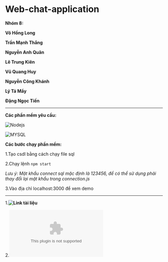 
# Web-chat-application

**Nhóm 8:**

**Võ Hồng Long**

**Trần Mạnh Thắng**

**Nguyễn Anh Quân**

**Lê Trung Kiên**

**Vũ Quang Huy**

**Nguyễn Công Khánh**

**Lý Tả Mẩy**

**Đặng Ngọc Tiến**


---
**Các phần mềm yêu cầu:**

![Nodejs](https://nodejs.org/en/)

![MYSQL](https://dev.mysql.com/downloads/)

**Các bước chạy phần mềm:**

1.Tạo csdl bằng cách chạy file sql

2.Chạy lệnh `npm start`

*Lưu ý: Mật khẩu connect sql mặc định là 123456, để có thể sử dụng phải thay đổi lại mật khẩu trong connection.js*

3.Vào địa chỉ localhost:3000 để xem demo

---
1.**![Link tài liệu](https://docs.google.com/document/d/1Dy3us59ODRr7fFIC_jlTLbhayHcJh97oyaIfqzo1aG0/edit?usp=sharing)**

2.**![Link slide](https://github.com/ph4nt0mb0y/Web-chat-application/blob/master/Webchat_application_Nhom8.pptx)**
